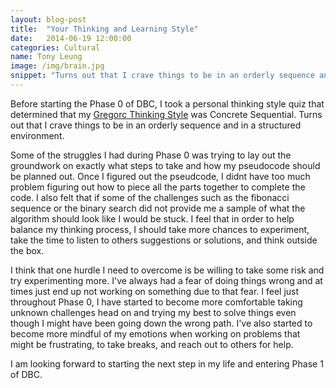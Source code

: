```yaml
---
layout: blog-post
title:  "Your Thinking and Learning Style"
date:   2014-06-19 12:00:00
categories: Cultural
name: Tony Leung
image: /img/brain.jpg 
snippet: "Turns out that I crave things to be in an orderly sequence and in a structured environment."
---
```

Before starting the Phase 0 of DBC, I took a personal thinking style quiz that determined that my [Gregorc Thinking Style](http://web.cortland.edu/andersmd/learning/gregorc.htm) was Concrete Sequential.  Turns out that I crave things to be in an orderly sequence and in a structured environment.   

Some of the struggles I had during Phase 0 was trying to lay out the groundwork on exactly what steps to take and how my pseudocode should be planned out.   Once I figured out the pseudcode, I didnt have too much problem figuring out how to piece all the parts together to complete the code.   I also felt that if some of the challenges such as the fibonacci sequence or the binary search did not provide me a sample of what the algorithm should look like I would be stuck.   I feel that in order to help balance my thinking process, I should take more chances to experiment, take the time to listen to others suggestions or solutions, and think outside the box.     

I think that one hurdle I need to overcome is be willing to take some risk and try experimenting more.    I've always had a fear of doing things wrong and at times just end up not working on something due to that fear.   I feel just throughout Phase 0, I have started to become more comfortable taking unknown challenges head on and trying my best to solve things even though I might have been going down the wrong path.   I've also started to become more mindful of my emotions when working on problems that might be frustrating, to take breaks, and reach out to others for help.   

I am looking forward to starting the next step in my life and entering Phase 1 of DBC.  

